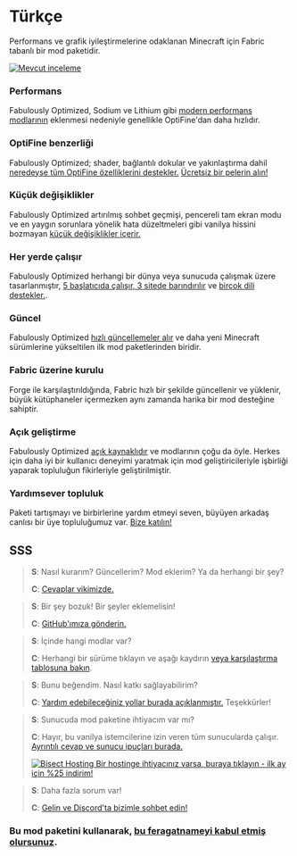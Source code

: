 # Türkçe

Performans ve grafik iyileştirmelerine odaklanan Minecraft için Fabric tabanlı bir mod paketidir.

[![Mevcut inceleme](https://img.youtube.com/vi/Vj7S5_4Rkfg/hqdefault.jpg)](https://www.youtube.com/watch?v=Vj7S5_4Rkfg)

### Performans

Fabulously Optimized, Sodium ve Lithium gibi [modern performans modlarının][1] eklenmesi nedeniyle genellikle OptiFine'dan daha hızlıdır.

### OptiFine benzerliği

Fabulously Optimized; shader, bağlantılı dokular ve yakınlaştırma dahil [neredeyse tüm OptiFine özelliklerini destekler.][2] [Ücretsiz bir pelerin alın!][3]

### Küçük değişiklikler

Fabulously Optimized artırılmış sohbet geçmişi, pencereli tam ekran modu ve en yaygın sorunlara yönelik hata düzeltmeleri gibi vanilya hissini bozmayan [küçük değişiklikler içerir.][4]

### Her yerde çalışır

Fabulously Optimized herhangi bir dünya veya sunucuda çalışmak üzere tasarlanmıştır, [5 başlatıcıda çalışır, 3 sitede barındırılır][6] ve [birçok dili destekler.][7].

### Güncel

Fabulously Optimized [hızlı güncellemeler alır][5] ve daha yeni Minecraft sürümlerine yükseltilen ilk mod paketlerinden biridir.

### Fabric üzerine kurulu

Forge ile karşılaştırıldığında, Fabric hızlı bir şekilde güncellenir ve yüklenir, büyük kütüphaneler içermezken aynı zamanda harika bir mod desteğine sahiptir.

### Açık geliştirme

Fabulously Optimized [açık kaynaklıdır][8] ve modlarının çoğu da öyle. Herkes için daha iyi bir kullanıcı deneyimi yaratmak için mod geliştiricileriyle işbirliği yaparak topluluğun fikirleriyle geliştirilmiştir.

### Yardımsever topluluk

Paketi tartışmayı ve birbirlerine yardım etmeyi seven, büyüyen arkadaş canlısı bir üye topluluğumuz var. [Bize katılın!][10]

## SSS

> **S**: Nasıl kurarım? Güncellerim? Mod eklerim? Ya da herhangi bir şey?
> 
> **C**: [Cevaplar vikimizde.][11]


> **S**: Bir şey bozuk! Bir şeyler eklemelisin!
> 
> **C**: [GitHub'ımıza gönderin.][8]


> **S**: İçinde hangi modlar var?
> 
> **C**: Herhangi bir sürüme tıklayın ve aşağı kaydırın [veya karşılaştırma tablosuna bakın][12].


> **S**: Bunu beğendim. Nasıl katkı sağlayabilirim?
> 
> **C**: [Yardım edebileceğiniz yollar burada açıklanmıştır.][16] Teşekkürler!


> **S**: Sunucuda mod paketine ihtiyacım var mı?
> 
> **C**: Hayır, bu vanilya istemcilerine izin veren tüm sunucularda çalışır. [Ayrıntılı cevap ve sunucu ipuçları burada.][13]
> 
> [![Bisect Hosting](https://i.ibb.co/gr9mSxW/image.png) Bir hostinge ihtiyacınız varsa, buraya tıklayın - ilk ay için %25 indirim!][14]


> **S**: Daha fazla sorum var!
> 
> **C**: [Gelin ve Discord'ta bizimle sohbet edin!][10]

### Bu mod paketini kullanarak, [bu feragatnameyi kabul etmiş olursunuz][15].

[1]: https://github.com/Fabulously-Optimized/fabulously-optimized/blob/main/INCLUDED-MODS.md#smooth
[2]: https://fabulously-optimized.gitbook.io/modpack/readme/give-up-optifine
[3]: https://fabulously-optimized.gitbook.io/modpack/readme/free-cape
[4]: https://github.com/Fabulously-Optimized/fabulously-optimized/blob/main/INCLUDED-MODS.md#functional
[5]: https://github.com/Fabulously-Optimized/fabulously-optimized/blob/main/CHANGELOG.md
[6]: https://github.com/Fabulously-Optimized/fabulously-optimized#downloads
[7]: https://fabulously-optimized.gitbook.io/modpack/readme/language-support
[8]: https://github.com/Fabulously-Optimized/fabulously-optimized
[8]: https://github.com/Fabulously-Optimized/fabulously-optimized
[10]: https://discord.gg/yxaXtaQqdB
[10]: https://discord.gg/yxaXtaQqdB
[11]: https://fabulously-optimized.gitbook.io/modpack/
[12]: https://github.com/Fabulously-Optimized/fabulously-optimized/blob/main/INCLUDED-MODS.md
[13]: https://fabulously-optimized.gitbook.io/modpack/readme/server-setup
[14]: https://www.bisecthosting.com/clients/aff.php?aff=2604
[15]: https://github.com/Fabulously-Optimized/fabulously-optimized#disclaimers
[16]: https://github.com/Fabulously-Optimized/fabulously-optimized/blob/main/CONTRIBUTING.md
